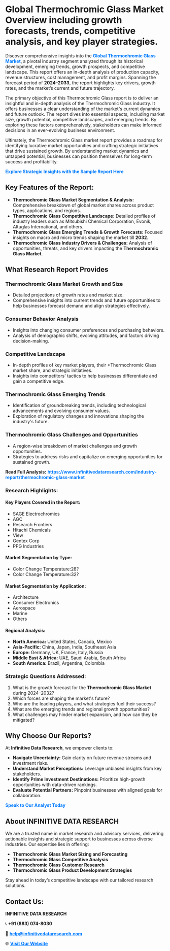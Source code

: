 <h1>Global Thermochromic Glass Market Overview including growth forecasts, trends, competitive analysis, and key player strategies.</h1>
<p>
Discover comprehensive insights into the 
<a href="https://www.infinitivedataresearch.com/industry-report/thermochromic-glass-market" rel="dofollow" style="color: #007BFF; text-decoration: none;"><strong>Global Thermochromic Glass Market</strong></a>, a pivotal industry segment analyzed through its historical development, emerging trends, growth prospects, and competitive landscape. This report offers an in-depth analysis of production capacity, revenue structures, cost management, and profit margins. Spanning the forecast period of <strong>2024–2033</strong>, the report highlights key drivers, growth rates, and the market’s current and future trajectory.
</p>
<p>
The primary objective of this Thermochromic Glass report is to deliver an insightful and in-depth analysis of the Thermochromic Glass industry. It offers businesses a clear understanding of the market's current dynamics and future outlook. The report dives into essential aspects, including market size, growth potential, competitive landscapes, and emerging trends. By exploring these factors comprehensively, stakeholders can make informed decisions in an ever-evolving business environment.
</p>
<p>
Ultimately, the Thermochromic Glass market report provides a roadmap for identifying lucrative market opportunities and crafting strategic initiatives that drive sustained growth. By understanding market dynamics and untapped potential, businesses can position themselves for long-term success and profitability.
</p>
<p>
<a href="https://www.infinitivedataresearch.com/request-sample/reportId=105629" style="color: #007BFF; text-decoration: none;"><strong>Explore Strategic Insights with the Sample Report Here</strong></a>
</p>

<h2>Key Features of the Report:</h2>
<ul>
<li><strong>Thermochromic Glass Market Segmentation & Analysis:</strong> Comprehensive breakdown of global market shares across product types, applications, and regions.</li>
<li><strong>Thermochromic Glass Competitive Landscape:</strong> Detailed profiles of industry leaders such as Mitsubishi Chemical Corporation, Evonik, Altuglas International, and others.</li>
<li><strong>Thermochromic Glass Emerging Trends & Growth Forecasts:</strong> Focused insights on macro and micro trends shaping the market till <strong>2032</strong>.</li>
<li><strong>Thermochromic Glass Industry Drivers & Challenges:</strong> Analysis of opportunities, threats, and key drivers impacting the <strong>Thermochromic Glass Market</strong>.</li>
</ul>

<h2>What Research Report Provides</h2>
<h3>Thermochromic Glass Market Growth and Size</h3>
<ul>
<li>Detailed projections of growth rates and market size.</li>
<li>Comprehensive insights into current trends and future opportunities to help businesses forecast demand and align strategies effectively.</li>
</ul>

<h3>Consumer Behavior Analysis</h3>
<ul>
<li>Insights into changing consumer preferences and purchasing behaviors.</li>
<li>Analysis of demographic shifts, evolving attitudes, and factors driving decision-making.</li>
</ul>

<h3>Competitive Landscape</h3>
<ul>
<li>In-depth profiles of key market players, their >Thermochromic Glass market share, and strategic initiatives.</li>
<li>Insights into competitors' tactics to help businesses differentiate and gain a competitive edge.</li>
</ul>

<h3>Thermochromic Glass Emerging Trends</h3>
<ul>
<li>Identification of groundbreaking trends, including technological advancements and evolving consumer values.</li>
<li>Exploration of regulatory changes and innovations shaping the industry's future.</li>
</ul>

<h3>Thermochromic Glass Challenges and Opportunities</h3>
<ul>
<li>A region-wise breakdown of market challenges and growth opportunities.</li>
<li>Strategies to address risks and capitalize on emerging opportunities for sustained growth.</li>
</ul>
<p><strong>Read Full Analysis:</strong> <a href="https://www.infinitivedataresearch.com/industry-report/thermochromic-glass-market" rel="dofollow" style="color: #007BFF; text-decoration: none;"><strong>https://www.infinitivedataresearch.com/industry-report/thermochromic-glass-market</strong></a></p>
<h3>Research Highlights:</h3>
<h4>Key Players Covered in the Report:</h4>
<ul><li>SAGE Electrochromics</li><li>AGC</li><li>Research Frontiers</li><li>Hitachi Chemicals</li><li>View</li><li>Gentex Corp</li><li>PPG Industries</li></ul>
<h4>Market Segmentation by Type:</h4>
<ul><li>Color Change Temperature:28?</li><li>Color Change Temperature:32?</li></ul>
<h4>Market Segmentation by Application:</h4>
<ul><li>Architecture</li><li>Consumer Electronics</li><li>Aerospace</li><li>Marine</li><li>Others</li></ul>

<h4>Regional Analysis:</h4>
<ul>
<li><strong>North America:</strong> United States, Canada, Mexico</li>
<li><strong>Asia-Pacific:</strong> China, Japan, India, Southeast Asia</li>
<li><strong>Europe:</strong> Germany, UK, France, Italy, Russia</li>
<li><strong>Middle East & Africa:</strong> UAE, Saudi Arabia, South Africa</li>
<li><strong>South America:</strong> Brazil, Argentina, Colombia</li>
</ul>

<h3>Strategic Questions Addressed:</h3>
<ol>
<li>What is the growth forecast for the <strong>Thermochromic Glass Market</strong> during 2024–2032?</li>
<li>Which forces are shaping the market's future?</li>
<li>Who are the leading players, and what strategies fuel their success?</li>
<li>What are the emerging trends and regional growth opportunities?</li>
<li>What challenges may hinder market expansion, and how can they be mitigated?</li>
</ol>

<h2>Why Choose Our Reports?</h2>
<p>At <strong>Infinitive Data Research</strong>, we empower clients to:</p>
<ul>
<li><strong>Navigate Uncertainty:</strong> Gain clarity on future revenue streams and investment risks.</li>
<li><strong>Understand Market Perceptions:</strong> Leverage unbiased insights from key stakeholders.</li>
<li><strong>Identify Prime Investment Destinations:</strong> Prioritize high-growth opportunities with data-driven rankings.</li>
<li><strong>Evaluate Potential Partners:</strong> Pinpoint businesses with aligned goals for collaboration.</li>
</ul>
<p><a href="https://www.infinitivedataresearch.com/industry-report/thermochromic-glass-market" rel="dofollow" style="color: #007BFF; text-decoration: none;"><strong>Speak to Our Analyst Today</strong></a></p>

<h2>About INFINITIVE DATA RESEARCH</h2>
<p>We are a trusted name in market research and advisory services, delivering actionable insights and strategic support to businesses across diverse industries. Our expertise lies in offering:</p>
<ul>
<li><strong>Thermochromic Glass Market Sizing and Forecasting</strong></li>
<li><strong>Thermochromic Glass Competitive Analysis</strong></li>
<li><strong>Thermochromic Glass Customer Research</strong></li>
<li><strong>Thermochromic Glass Product Development Strategies</strong></li>
</ul>
<p>Stay ahead in today’s competitive landscape with our tailored research solutions.</p>

<h2>Contact Us:</h2>
<p><strong>INFINITIVE DATA RESEARCH</strong></p>
<p>📞 <strong>+91 (883) 074-8030</strong></p>
<p>📧 <strong><a href="mailto:help@infinitivedataresearch.com" style="color: #007BFF;">help@infinitivedataresearch.com</a></strong></p>
<p>🌐 <strong><a href="https://www.infinitivedataresearch.com" rel="dofollow" style="color: #007BFF;">Visit Our Website</a></strong></p>